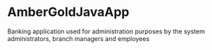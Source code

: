 # AmberGoldJavaApp

Banking application
 used for administration purposes by the system administrators, branch managers and employees